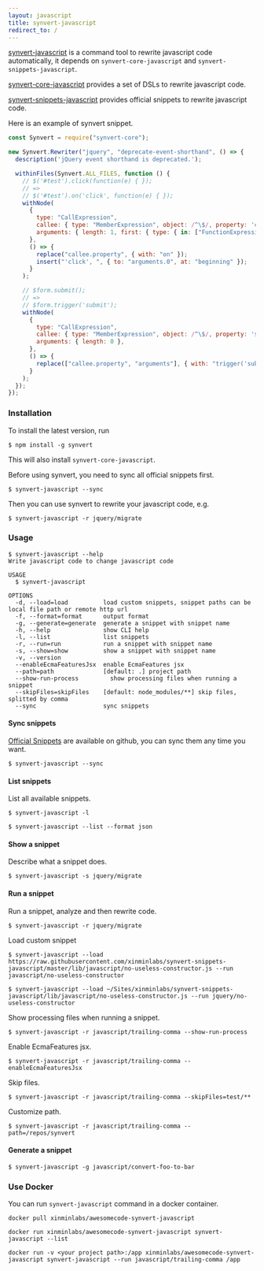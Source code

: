 ```yaml
---
layout: javascript
title: synvert-javascript
redirect_to: /
---
```


[synvert-javascript](https://github.com/xinminlabs/synvert-javascript) is a command tool to rewrite javascript code automatically, it depends on `synvert-core-javascript` and `synvert-snippets-javascript`.

[synvert-core-javascript](https://github.com/xinminlabs/synvert-core-javascript) provides a set of DSLs to rewrite javascript code.

[synvert-snippets-javascript](https://github.com/xinminlabs/synvert-snippets-javascript) provides official snippets to
rewrite javascript code.

Here is an example of synvert snippet.

```javascript
const Synvert = require("synvert-core");

new Synvert.Rewriter("jquery", "deprecate-event-shorthand", () => {
  description('jQuery event shorthand is deprecated.');

  withinFiles(Synvert.ALL_FILES, function () {
    // $('#test').click(function(e) { });
    // =>
    // $('#test').on('click', function(e) { });
    withNode(
      {
        type: "CallExpression",
        callee: { type: "MemberExpression", object: /^\$/, property: 'click' },
        arguments: { length: 1, first: { type: { in: ["FunctionExpression", "ArrowFunctionExpression"] } } },
      },
      () => {
        replace("callee.property", { with: "on" });
        insert("'click', ", { to: "arguments.0", at: "beginning" });
      }
    );

    // $form.submit();
    // =>
    // $form.trigger('submit');
    withNode(
      {
        type: "CallExpression",
        callee: { type: "MemberExpression", object: /^\$/, property: 'submit' },
        arguments: { length: 0 },
      },
      () => {
        replace(["callee.property", "arguments"], { with: "trigger('submit')" });
      }
    );
  });
});
```

### Installation

To install the latest version, run

```
$ npm install -g synvert
```

This will also install `synvert-core-javascript`.

Before using synvert, you need to sync all official snippets first.

```
$ synvert-javascript --sync
```

Then you can use synvert to rewrite your javascript code, e.g.

```
$ synvert-javascript -r jquery/migrate
```

### Usage

```
$ synvert-javascript --help
Write javascript code to change javascript code

USAGE
  $ synvert-javascript

OPTIONS
  -d, --load=load          load custom snippets, snippet paths can be local file path or remote http url
  -f, --format=format      output format
  -g, --generate=generate  generate a snippet with snippet name
  -h, --help               show CLI help
  -l, --list               list snippets
  -r, --run=run            run a snippet with snippet name
  -s, --show=show          show a snippet with snippet name
  -v, --version
  --enableEcmaFeaturesJsx  enable EcmaFeatures jsx
  --path=path              [default: .] project path
  --show-run-process         show processing files when running a snippet
  --skipFiles=skipFiles    [default: node_modules/**] skip files, splitted by comma
  --sync                   sync snippets
```

#### Sync snippets

[Official Snippets](https://github.com/xinminlabs/synvert-snippets-javascript) are available on github,
you can sync them any time you want.

```
$ synvert-javascript --sync
```

#### List snippets

List all available snippets.

```
$ synvert-javascript -l

$ synvert-javascript --list --format json
```

#### Show a snippet

Describe what a snippet does.

```
$ synvert-javascript -s jquery/migrate
```

#### Run a snippet

Run a snippet, analyze and then rewrite code.

```
$ synvert-javascript -r jquery/migrate
```

Load custom snippet

```
$ synvert-javascript --load https://raw.githubusercontent.com/xinminlabs/synvert-snippets-javascript/master/lib/javascript/no-useless-constructor.js --run javascript/no-useless-constructor

$ synvert-javascript --load ~/Sites/xinminlabs/synvert-snippets-javascript/lib/javascript/no-useless-constructor.js --run jquery/no-useless-constructor
```

Show processing files when running a snippet.

```
$ synvert-javascript -r javascript/trailing-comma --show-run-process
```

Enable EcmaFeatures jsx.

```
$ synvert-javascript -r javascript/trailing-comma --enableEcmaFeaturesJsx
```

Skip files.

```
$ synvert-javascript -r javascript/trailing-comma --skipFiles=test/**
```

Customize path.

```
$ synvert-javascript -r javascript/trailing-comma --path=/repos/synvert
```

#### Generate a snippet

```
$ synvert-javascript -g javascript/convert-foo-to-bar
```

### Use Docker

You can run `synvert-javascript` command in a docker container.

```
docker pull xinminlabs/awesomecode-synvert-javascript

docker run xinminlabs/awesomecode-synvert-javascript synvert-javascript --list

docker run -v <your project path>:/app xinminlabs/awesomecode-synvert-javascript synvert-javascript --run javascript/trailing-comma /app
```
